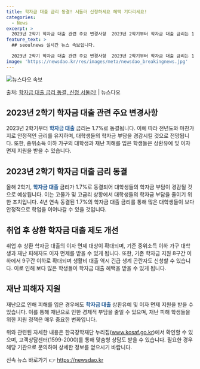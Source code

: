 ```yaml
---
title: 학자금 대출 금리 동결! 서둘러 신청하세요 혜택 기다리세요!
categories:
  - News
excerpt: >
  2023년 2학기 학자금 대출 관련 주요 변경사항  2023년 2학기부터 학자금 대출 금리는 1.7%로 동결…
feature_text: >
  ## seoulnews 실시간 뉴스 속보입니다.

  2023년 2학기 학자금 대출 관련 주요 변경사항  2023년 2학기부터 학자금 대출 금리는 1.7%로 동결…
image: 'https://newsdao.kr/res/images/meta/newsdao_breakingnews.jpg'
---
```


![뉴스다오 속보](https://newsdao.kr/res/images/meta/newsdao_breakingnews.jpg)

<p>출처: <a href="https://newsdao.kr/4547" rel="dofollow">학자금 대출 금리 동결, 신청 서둘러!</a> | 뉴스다오</p>

<h2 data-ke-size="size26">2023년 2학기 학자금 대출 관련 주요 변경사항</h2>
2023년 2학기부터 <b><span style="color: #1a5490;">학자금 대출</span></b> 금리는 1.7%로 동결됩니다. 이에 따라 전년도와 마찬가지로 안정적인 금리를 유지하며, 대학생들의 학자금 부담을 경감시킬 것으로 전망됩니다. 또한, 중위소득 이하 가구의 대학생과 재난 피해를 입은 학생들은 상환유예 및 이자 면제 지원을 받을 수 있습니다.

<h2 data-ke-size="size26">2023년 2학기 학자금 대출 금리 동결</h2>
올해 2학기, <b><span style="color: #1a5490;">학자금 대출</span></b> 금리가 1.7%로 동결되어 대학생들의 학자금 부담이 경감될 것으로 예상됩니다. 이는 고물가 및 고금리 상황에서 대학생들의 학자금 부담을 줄이기 위한 조치입니다. 4년 연속 동결된 1.7%의 학자금 대출 금리를 통해 많은 대학생들이 보다 안정적으로 학업을 이어나갈 수 있을 것입니다.

<h2 data-ke-size="size26">취업 후 상환 학자금 대출 제도 개선</h2>
취업 후 상환 학자금 대출의 이자 면제 대상이 확대되며, 기준 중위소득 이하 가구 대학생과 재난 피해자도 이자 면제를 받을 수 있게 됩니다. 또한, 기존 학자금 지원 8구간 이하에서 9구간 이하로 확대되며 생활비 대출 역시 긴급 생계 곤란자도 신청할 수 있습니다. 이로 인해 보다 많은 학생들이 학자금 대출 혜택을 받을 수 있게 됩니다.

<h2 data-ke-size="size26">재난 피해자 지원</h2>
재난으로 인해 피해를 입은 경우에도 <b><span style="color: #1a5490;">학자금 대출</span></b> 상환유예 및 이자 면제 지원을 받을 수 있습니다. 이를 통해 재난으로 인한 경제적 부담을 줄일 수 있으며, 재난 피해 학생들을 위한 지원 정책은 매우 중요한 변화입니다.

위와 관련된 자세한 내용은 한국장학재단 누리집(www.kosaf.go.kr)에서 확인할 수 있으며, 고객상담센터(1599-2000)를 통해 맞춤형 상담도 받을 수 있습니다. 필요한 경우 해당 기관으로 문의하여 상세한 정보를 얻으시기 바랍니다. 

신속 뉴스 바로가기 👉 <a href="https://newsdao.kr" rel="dofollow">https://newsdao.kr</a>


